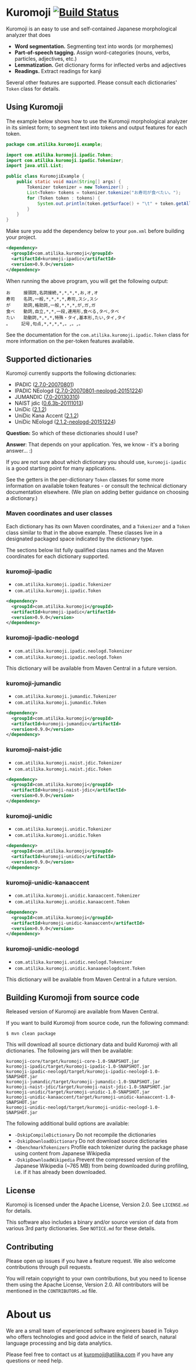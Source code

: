 # Kuromoji [![Build Status](https://travis-ci.org/atilika/kuromoji.svg?branch=master)](https://travis-ci.org/atilika/kuromoji)

Kuromoji is an easy to use and self-contained Japanese morphological analyzer that does

- **Word segmentation.** Segmenting text into words (or morphemes)
- **Part-of-speech tagging.** Assign word-categories (nouns, verbs, particles, adjectives, etc.)
- **Lemmatization.** Get dictionary forms for inflected verbs and adjectives
- **Readings.** Extract readings for kanji

Several other features are supported. Please consult each dictionaries' `Token` class for details.

## Using Kuromoji

The example below shows how to use the Kuromoji morphological analyzer in its simlest form; to segment text into tokens and output features for each token.

```java
package com.atilika.kuromoji.example;

import com.atilika.kuromoji.ipadic.Token;
import com.atilika.kuromoji.ipadic.Tokenizer;
import java.util.List;

public class KuromojiExample {
    public static void main(String[] args) {
        Tokenizer tokenizer = new Tokenizer() ;
        List<Token> tokens = tokenizer.tokenize("お寿司が食べたい。");
        for (Token token : tokens) {
            System.out.println(token.getSurface() + "\t" + token.getAllFeatures());
        }
    }
}
```

Make sure you add the dependency below to your `pom.xml` before building your project.

```xml
<dependency>
  <groupId>com.atilika.kuromoji</groupId>
  <artifactId>kuromoji-ipadic</artifactId>
  <version>0.9.0</version>
</dependency>
```

When running the above program, you will get the following output:

```
お　　　接頭詞,名詞接続,*,*,*,*,お,オ,オ
寿司　　名詞,一般,*,*,*,*,寿司,スシ,スシ
が　　　助詞,格助詞,一般,*,*,*,が,ガ,ガ
食べ　　動詞,自立,*,*,一段,連用形,食べる,タベ,タベ
たい　　助動詞,*,*,*,特殊・タイ,基本形,たい,タイ,タイ
。　　　記号,句点,*,*,*,*,。,。,。
```

See the documentation for the `com.atilika.kuromoji.ipadic.Token` class for more information on the per-token features available.

## Supported dictionaries

Kuromoji currently supports the following dictionaries:
- IPADIC ([2.7.0-20070801](http://atilika.com/releases/mecab-ipadic/mecab-ipadic-2.7.0-20070801.tar.gz))
- IPADIC NEologd ([2.7.0-20070801-neologd-20151224](http://atilika.com/releases/mecab-ipadic-neologd/mecab-ipadic-2.7.0-20070801-neologd-20151224.tar.gz))
- JUMANDIC ([7.0-20130310](http://atilika.com/releases/mecab-jumandic/mecab-jumandic-7.0-20130310.tar.gz))
- NAIST jdic ([0.6.3b-20111013](http://atilika.com/releases/mecab-naist-jdic/mecab-naist-jdic-0.6.3b-20111013.tar.gz))
- UniDic ([2.1.2](http://atilika.com/releases/unidic-mecab/unidic-mecab-2.1.2_src.zip))
- UniDic Kana Accent ([2.1.2](http://atilika.com/releases/unidic-mecab/unidic-mecab_kana-accent-2.1.2_src.zip))
- UniDic NEologd ([2.1.2-neologd-20151224](http://atilika.com/releases/unidic-mecab-neologd/unidic-mecab-2.1.2_src-neologd-20151224.zip))

**Question:** So which of these dictionaries should I use?

**Answer**: That depends on your application. Yes, we know - it's a boring answer... :)

If you are not sure about which dictionary you should use, `kuromoji-ipadic` is a good starting point for many applications.

See the getters in the per-dictionary `Token` classes for some more information on available token features - or consult the technical dictionary documentation elsewhere. (We plan on adding better guidance on choosing a dictionary.)

### Maven coordinates and user classes

Each dictionary has its own Maven coordinates, and a `Tokenizer` and a `Token` class similar to that in the above example.  These classes live in a designated packaged space indicated by the dictionary type.

The sections below list fully qualified class names and the Maven coordinates for each dictionary supported.

### kuromoji-ipadic

- `com.atilika.kuromoji.ipadic.Tokenizer`
- `com.atilika.kuromoji.ipadic.Token`

```xml
<dependency>
  <groupId>com.atilika.kuromoji</groupId>
  <artifactId>kuromoji-ipadic</artifactId>
  <version>0.9.0</version>
</dependency>
```

### kuromoji-ipadic-neologd

- `com.atilika.kuromoji.ipadic.neologd.Tokenizer`
- `com.atilika.kuromoji.ipadic.neologd.Token`

This dictionary will be available from Maven Central in a future version.


### kuromoji-jumandic

- `com.atilika.kuromoji.jumandic.Tokenizer`
- `com.atilika.kuromoji.jumandic.Token`

```xml
<dependency>
  <groupId>com.atilika.kuromoji</groupId>
  <artifactId>kuromoji-jumandic</artifactId>
  <version>0.9.0</version>
</dependency>
```

### kuromoji-naist-jdic

- `com.atilika.kuromoji.naist.jdic.Tokenizer`
- `com.atilika.kuromoji.naist.jdic.Token`

```xml
<dependency>
  <groupId>com.atilika.kuromoji</groupId>
  <artifactId>kuromoji-naist-jdic</artifactId>
  <version>0.9.0</version>
</dependency>
```

### kuromoji-unidic

- `com.atilika.kuromoji.unidic.Tokenizer`
- `com.atilika.kuromoji.unidic.Token`

```xml
<dependency>
  <groupId>com.atilika.kuromoji</groupId>
  <artifactId>kuromoji-unidic</artifactId>
  <version>0.9.0</version>
</dependency>
```

### kuromoji-unidic-kanaaccent

- `com.atilika.kuromoji.unidic.kanaaccent.Tokenizer`
- `com.atilika.kuromoji.unidic.kanaaccent.Token`

```xml
<dependency>
  <groupId>com.atilika.kuromoji</groupId>
  <artifactId>kuromoji-unidic-kanaaccent</artifactId>
  <version>0.9.0</version>
</dependency>
```

### kuromoji-unidic-neologd

- `com.atilika.kuromoji.unidic.neologd.Tokenizer`
- `com.atilika.kuromoji.unidic.kanaaneologdcent.Token`

This dictionary will be available from Maven Central in a future version.


## Building Kuromoji from source code

Released version of Kuromoji are available from Maven Central.

 If you want to build Kuromoji from source code, run the following command:

```shell
$ mvn clean package
```

This will download all source dictionary data and build Kuromoji with all dictionaries. The following jars will then be available:

```
kuromoji-core/target/kuromoji-core-1.0-SNAPSHOT.jar
kuromoji-ipadic/target/kuromoji-ipadic-1.0-SNAPSHOT.jar
kuromoji-ipadic-neologd/target/kuromoji-ipadic-neologd-1.0-SNAPSHOT.jar
kuromoji-jumandic/target/kuromoji-jumandic-1.0-SNAPSHOT.jar
kuromoji-naist-jdic/target/kuromoji-naist-jdic-1.0-SNAPSHOT.jar
kuromoji-unidic/target/kuromoji-unidic-1.0-SNAPSHOT.jar
kuromoji-unidic-kanaaccent/target/kuromoji-unidic-kanaaccent-1.0-SNAPSHOT.jar
kuromoji-unidic-neologd/target/kuromoji-unidic-neologd-1.0-SNAPSHOT.jar
```

The following additional build options are available:

* `-DskipCompileDictionary`  Do not recompile the dictionaries
* `-DskipDownloadDictionary` Do not download source dictionaries
* `-DbenchmarkTokenizers` Profile each tokenizer during the package phase using content from Japanese Wikipedia
* `-DskipDownloadWikipedia` Prevent the compressed version of the Japanese Wikipedia (~765 MB) from being downloaded during profiling, i.e. if it has already been downloaded.

## License

Kuromoji is licensed under the Apache License, Version 2.0.  See `LICENSE.md` for details.

This software also includes a binary and/or source version of data from various 3rd party dictionaries.  See `NOTICE.md` for these details.

## Contributing

Please open up issues if you have a feature request.  We also welcome contributions through pull requests.

You will retain copyright to your own contributions, but you need to license them using the Apache License, Version 2.0.
All contributors will be mentioned in the `CONTRIBUTORS.md` file.

# About us

We are a small team of experienced software engineers based in Tokyo who offers technologies and good advice in the field of search, natural language processing and big data analytics.

Please feel free to contact us at kuromoji@atilika.com if you have any questions or need help.
